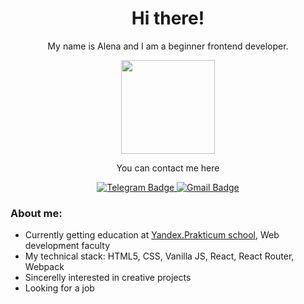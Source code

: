 <h1 font-size="18px" align="center"> Hi there!</h1>
<p align="center"> My name is Alena and I am a beginner frontend developer.</p>
<div id="header" align="center">
  <img src="https://media.giphy.com/media/LHZyixOnHwDDy/giphy.gif" width="150"/>
</div>
<p align="center"> You can contact me here</p>
<div id="badges" align="center">
  <a href="https://t.me/AlenaAlenaPurPurPur">
    <img src=нсhttps://img.shields.io/badge/Telegram-blue?logo=telegram&logoColor=white&style=for-the-badge" alt="Telegram Badge"/>
  </a>
  <a href="mailto:alen4k@gmail.com">
    <img src="https://img.shields.io/badge/Gmail-red?logo=gmail&logoColor=white&style=for-the-badge" alt="Gmail Badge"/>
  </a>
</div>
<h3>About me:</h3>
<ul>
  <li>Currently getting education at <a href="https://practicum.yandex.ru/">Yandex.Prakticum school</a>, Web development faculty</li>
  <li>My technical stack: HTML5, CSS, Vanilla JS, React, React Router, Webpack</li>
  <li>Sincerelly interested in creative projects</li>
  <li>Looking for a job</li>
</ul>

<!--
**AlenaKrestyaninova/AlenaKrestyaninova** is a ✨ _special_ ✨ repository because its `README.md` (this file) appears on your GitHub profile.

Here are some ideas to get you started:

- 🔭 I’m currently working on ...
- 🌱 I’m currently learning ...
- 👯 I’m looking to collaborate on ...
- 🤔 I’m looking for help with ...
- 💬 Ask me about ...
- 📫 How to reach me: ...
- 😄 Pronouns: ...
- ⚡ Fun fact: ...
-->
